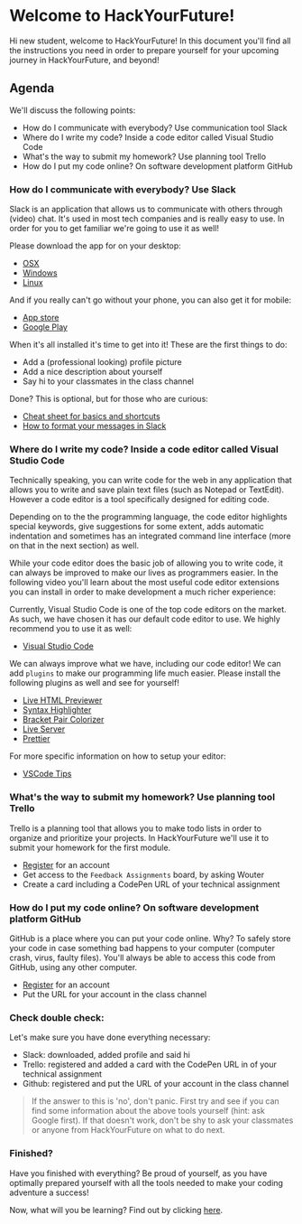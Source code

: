 # Welcome to HackYourFuture!

Hi new student, welcome to HackYourFuture! In this document you'll find all the instructions you need in order to prepare yourself for your upcoming journey in HackYourFuture, and beyond!

## Agenda

We'll discuss the following points:

- How do I communicate with everybody? Use communication tool Slack
- Where do I write my code? Inside a code editor called Visual Studio Code
- What's the way to submit my homework? Use planning tool Trello
- How do I put my code online? On software development platform GitHub

### How do I communicate with everybody? Use Slack

Slack is an application that allows us to communicate with others through (video) chat. It's used in most tech companies and is really easy to use. In order for you to get familiar we're going to use it as well!

Please download the app for on your desktop:

- [OSX](https://slack.com/downloads/osx)
- [Windows](https://slack.com/downloads/windows)
- [Linux](https://slack.com/downloads/linux)

And if you really can't go without your phone, you can also get it for mobile:

- [App store](https://itunes.apple.com/nl/app/slack/id803453959?mt=12)
- [Google Play](https://play.google.com/store/apps/details?id=com.Slack&hl=nl)

When it's all installed it's time to get into it! These are the first things to do:

- Add a (professional looking) profile picture
- Add a nice description about yourself
- Say hi to your classmates in the class channel

Done? This is optional, but for those who are curious:

- [Cheat sheet for basics and shortcuts](https://get.slack.help/hc/en-us/articles/217626358-Cheat-sheet-for-basics-and-shortcuts)
- [How to format your messages in Slack](https://get.slack.help/hc/en-us/articles/202288908-Format-your-messages)

### Where do I write my code? Inside a code editor called Visual Studio Code

Technically speaking, you can write code for the web in any application that allows you to write and save plain text files (such as Notepad or TextEdit). However a code editor is a tool specifically designed for editing code.

Depending on to the the programming language, the code editor highlights special keywords, give suggestions for some extent, adds automatic indentation and sometimes has an integrated command line interface (more on that in the next section) as well.

While your code editor does the basic job of allowing you to write code, it can always be improved to make our lives as programmers easier. In the following video you'll learn about the most useful code editor extensions you can install in order to make development a much richer experience:

Currently, Visual Studio Code is one of the top code editors on the market. As such, we have chosen it has our default code editor to use. We highly recommend you to use it as well:

- [Visual Studio Code](https://code.visualstudio.com/)

We can always improve what we have, including our code editor! We can add `plugins` to make our programming life much easier. Please install the following plugins as well and see for yourself!

- [Live HTML Previewer](https://marketplace.visualstudio.com/items?itemName=hdg.live-html-previewer)
- [Syntax Highlighter](https://marketplace.visualstudio.com/items?itemName=evgeniypeshkov.syntax-highlighter)
- [Bracket Pair Colorizer](https://marketplace.visualstudio.com/items?itemName=CoenraadS.bracket-pair-colorizer)
- [Live Server](https://marketplace.visualstudio.com/items?itemName=ritwickdey.LiveServer)
- [Prettier](https://marketplace.visualstudio.com/items?itemName=esbenp.prettier-vscode)

For more specific information on how to setup your editor:

- [VSCode Tips](https://github.com/HackYourFuture/fundamentals/tree/master/VSCodeTips)

### What's the way to submit my homework? Use planning tool Trello

Trello is a planning tool that allows you to make todo lists in order to organize and prioritize your projects. In HackYourFuture we'll use it to submit your homework for the first module.

- [Register](https://trello.com/signup) for an account
- Get access to the `Feedback Assignments` board, by asking Wouter
- Create a card including a CodePen URL of your technical assignment

### How do I put my code online? On software development platform GitHub

GitHub is a place where you can put your code online. Why? To safely store your code in case something bad happens to your computer (computer crash, virus, faulty files). You'll always be able to access this code from GitHub, using any other computer.

- [Register](https://github.com/join) for an account
- Put the URL for your account in the class channel

### Check double check:

Let's make sure you have done everything necessary:

- Slack: downloaded, added profile and said hi
- Trello: registered and added a card with the CodePen URL in of your technical assignment
- Github: registered and put the URL of your account in the class channel

> If the answer to this is 'no', don't panic. First try and see if you can find some information about the above tools yourself (hint: ask Google first). If that doesn't work, don't be shy to ask your classmates or anyone from HackYourFuture on what to do next.

### Finished?

Have you finished with everything? Be proud of yourself, as you have optimally prepared yourself with all the tools needed to make your coding adventure a success!

Now, what will you be learning? Find out by clicking [here](https://github.com/HackYourFuture/curriculum).
